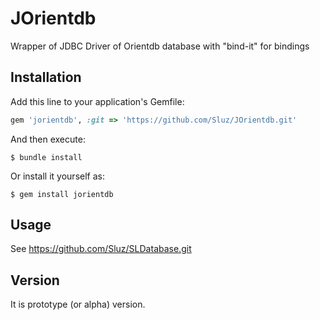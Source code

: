 # JOrientdb

 Wrapper of JDBC Driver of Orientdb database with "bind-it" for bindings 

## Installation

Add this line to your application's Gemfile:

```ruby
gem 'jorientdb', :git => 'https://github.com/Sluz/JOrientdb.git'
```

And then execute:

    $ bundle install

Or install it yourself as:

    $ gem install jorientdb

## Usage

See https://github.com/Sluz/SLDatabase.git

## Version
 It is prototype (or alpha) version.

